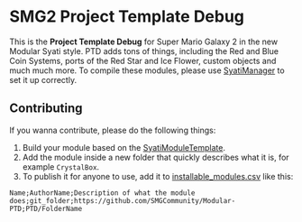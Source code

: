 # SMG2 Project Template Debug
This is the **Project Template Debug** for Super Mario Galaxy 2 in the new Modular Syati style. PTD adds tons of things, including the Red and Blue Coin Systems, ports of the Red Star and Ice Flower, custom objects and much much more. To compile these modules, please use [SyatiManager](https://github.com/SMGCommunity/SyatiManager) to set it up correctly.

## Contributing
If you wanna contribute, please do the following things:
1. Build your module based on the [SyatiModuleTemplate](https://github.com/SMGCommunity/SyatiModuleTemplate).
2. Add the module inside a new folder that quickly describes what it is, for example `CrystalBox`.
3. To publish it for anyone to use, add it to [installable_modules.csv](https://github.com/SMGCommunity/SyatiManager/blob/main/installable_modules.csv) like this:
```
Name;AuthorName;Description of what the module does;git_folder;https://github.com/SMGCommunity/Modular-PTD;PTD/FolderName
```
